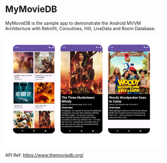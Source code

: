 # MyMovieDB
MyMovieDB is the sample app to demonstrate the Android MVVM Architecture with Retrofit, Coroutines, Hilt, LiveData and Room Database.


![img.png](img.png)



API Ref: https://www.themoviedb.org/